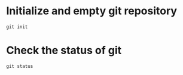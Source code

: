 # Initialize and empty git repository 
``` 
git init
 ```

# Check the status of git 
```
git status
```


